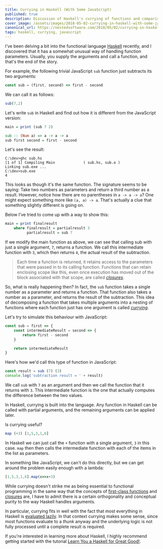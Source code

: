 ```yaml
---
title: Currying in Haskell (With Some JavaScript)
published: true
description: Discussion of Haskell's currying of functions and comparison with javascript
cover_image: /assets/images/2018-05-02-currying-in-haskell-with-some-javascript-4moj.28500/yf9e5yfkmxc99o6t5kh8.jpg
canonical_url: https://nestedsoftware.com/2018/05/02/currying-in-haskell-with-some-javascript-4moj.28500.html
tags: haskell, currying, javascript 
---
```


I've been delving a bit into the functional language [Haskell](https://www.haskell.org/) recently, and I discovered that it has a somewhat unusual way of handling function parameters. Usually, you supply the arguments and call a function, and that's the end of the story. 

For example, the following trivial JavaScript `sub` function just subtracts its two arguments:

```javascript
const sub = (first, second) => first - second
```

We can call it as follows:

```javascript 
sub(7,2)
```
Let's write `sub` in Haskell and find out how it is different from the JavaScript version:

```haskell
main = print (sub 7 2) 

sub :: (Num a) => a -> a -> a
sub first second = first - second
```

Let's see the result:

```
C:\dev>ghc sub.hs
[1 of 1] Compiling Main             ( sub.hs, sub.o )
Linking sub.exe ...
C:\dev>sub.exe
4
```

This looks as though it's the same function. The signature seems to be saying: Take two numbers as parameters and return a third number as a result. However, notice how there are no parentheses in `a -> a -> a`? One might expect something more like `(a, a) -> a`. That's actually a clue that something slightly different is going on. 

Below I've tried to come up with a way to show this:

```haskell
main = print finalresult
    where finalresult = partialresult 3
          partialresult = sub 7
```

If we modify the main function as above, we can see that calling sub with just a single argument, `7`, returns a function. We call this intermediate function with `3`, which then returns `4`, the actual result of the subtraction.

>Each time a function is returned, it retains access to the parameters that were passed in to its calling function. Functions that can retain enclosing scope like this, even once execution has moved out of the block associated with that scope, are called [_closures_](https://en.wikipedia.org/wiki/Closure_(computer_programming)). 

So, what is really happening then? In fact, the `sub` function takes a single number as a parameter and returns a function. That function also takes a number as a parameter, and returns the result of the subtraction. This idea of decomposing a function that takes multiple arguments into a nesting of functions where each function just has one argument is called [_currying_](https://en.wikipedia.org/wiki/Currying).

Let's try to simulate this behaviour with JavaScript:

```javascript
const sub = first => {
	const intermediateResult = second => {
		return first - second
	}

	return intermediateResult
}
``` 

Here's how we'd call this type of function in JavaScript:

```javascript
const result = sub (7) (3) 
console.log('subtraction result = ' + result)
```

We call `sub` with `7` as an argument and then we call the function that it returns with `3`. This intermediate function is the one that actually computes the difference between the two values.

In Haskell, currying is built into the language. Any function in Haskell can be called with partial arguments, and the remaining arguments can be applied later.  

Is currying useful?

```haskell
map (+3) [1,5,3,1,6]
```

In Haskell we can just call the `+` function with a single argument, `3` in this case. `map` then then calls the intermediate function with each of the items in the list as parameters. 

In something like JavaScript, we can't do this directly, but we can get around the problem easily enough with a lambda:


```javascript
[1,5,3,1,6].map(x=>x+3)
```

While currying doesn't strike me as being essential to functional programming in the same way that the concepts of [first-class functions](https://en.wikipedia.org/wiki/First-class_function) and [closures](https://en.wikipedia.org/wiki/Closure_(computer_programming)) are, I have to admit there is a certain orthogonality and conceptual purity to the way Haskell handles arguments. 

In particular, currying fits in well with the fact that most everything in Haskell is [evaluated lazily](https://en.wikipedia.org/wiki/Lazy_evaluation). In that context currying makes some sense, since most functions evaluate to a _thunk_ anyway and the underlying logic is not fully processed until a complete result is required.

If you're interested in learning more about Haskell, I highly recommend getting started with the tutorial [Learn You a Haskell for Great Good!](http://learnyouahaskell.com/).
